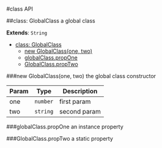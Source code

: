 #class API

<a name="GlobalClass"></a>
##class: GlobalClass
a global class

**Extends**: `String`  
* [class: GlobalClass](#GlobalClass)
  * [new GlobalClass(one, two)](#new_GlobalClass())
  * [globalClass.propOne](#GlobalClass#propOne)
  * [GlobalClass.propTwo](#GlobalClass.propTwo)

<a name="new_GlobalClass()"></a>
###new GlobalClass(one, two)
the global class constructor

| Param | Type | Description |
| ----- | ---- | ----------- |
| one | `number` | first param |
| two | `string` | second param |
<a name="GlobalClass#propOne"></a>
###globalClass.propOne
an instance property

<a name="GlobalClass.propTwo"></a>
###GlobalClass.propTwo
a static property

